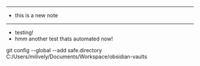 
--- 
- this is a new note

---
- testing!
- hmm another test thats automated now!

git config --global --add safe.directory C:/Users/milively/Documents/Workspace/obsidian-vaults